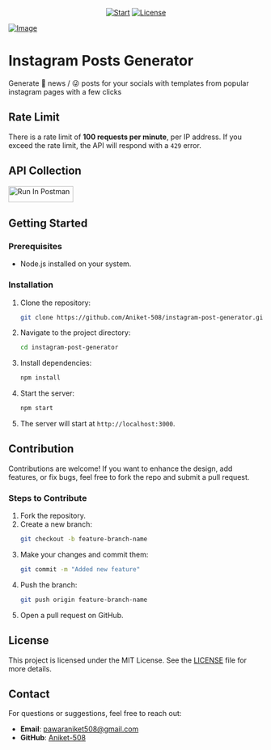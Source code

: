 <div align="center">

[![Start](https://img.shields.io/github/stars/Aniket-508/instagram-post-generator?color=yellow&style=flat&label=%E2%AD%90%20stars)](https://github.com/Aniket-508/instagram-post-generator/stargazers)
[![License](http://img.shields.io/:license-MIT-green.svg?style=flat)](https://github.com/Aniket-508/instagram-post-generator/blob/main/LICENSE)

</div>

[![Image](https://ik.imagekit.io/2oajjadqkz/1736702436128.jpg?updatedAt=1736702469615 "Instagram Posts Generator Front Page")](https://instagram-posts-generator.vercel.app/)

# Instagram Posts Generator

Generate 👊 news / 😜 posts for your socials with templates from popular instagram pages with a few clicks

## Rate Limit

There is a rate limit of **100 requests per minute**, per IP address. If you exceed the rate limit, the API will respond with a `429` error.

## API Collection

[<img src="https://run.pstmn.io/button.svg" alt="Run In Postman" style="width: 128px; height: 32px;">](https://app.getpostman.com/run-collection/17712478-a36cee5c-0459-4759-ad59-acbc3fcee44c?action=collection%2Ffork&source=rip_markdown&collection-url=entityId%3D17712478-a36cee5c-0459-4759-ad59-acbc3fcee44c%26entityType%3Dcollection%26workspaceId%3D2eca95b8-0d2d-4c16-a95d-d1a817cdf82a)

## Getting Started

### Prerequisites

- Node.js installed on your system.

### Installation

1. Clone the repository:

   ```bash
   git clone https://github.com/Aniket-508/instagram-post-generator.git
   ```

2. Navigate to the project directory:

   ```bash
   cd instagram-post-generator
   ```

3. Install dependencies:

   ```bash
   npm install
   ```

4. Start the server:

   ```bash
   npm start
   ```

5. The server will start at `http://localhost:3000`.

## Contribution

Contributions are welcome! If you want to enhance the design, add features, or fix bugs, feel free to fork the repo and submit a pull request.

### Steps to Contribute

1. Fork the repository.
2. Create a new branch:
   ```bash
   git checkout -b feature-branch-name
   ```
3. Make your changes and commit them:
   ```bash
   git commit -m "Added new feature"
   ```
4. Push the branch:
   ```bash
   git push origin feature-branch-name
   ```
5. Open a pull request on GitHub.

## License

This project is licensed under the MIT License. See the [LICENSE](LICENSE) file for more details.

## Contact

For questions or suggestions, feel free to reach out:

- **Email**: pawaraniket508@gmail.com
- **GitHub**: [Aniket-508](https://github.com/Aniket-508)
